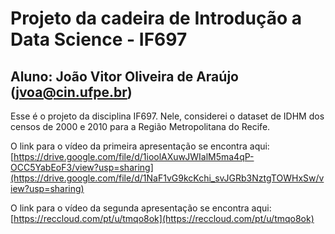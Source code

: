 # Projeto da cadeira de Introdução a Data Science - IF697
## Aluno: João Vitor Oliveira de Araújo (jvoa@cin.ufpe.br)

Esse é o projeto da disciplina IF697.
Nele, considerei o dataset de IDHM dos censos de 2000 e 2010 para a Região Metropolitana do Recife.

O link para o vídeo da primeira apresentação se encontra aqui: [https://drive.google.com/file/d/1ioolAXuwJWIalM5ma4qP-OCC5YabEoF3/view?usp=sharing](https://drive.google.com/file/d/1NaF1vG9kcKchi_svJGRb3NztgTOWHxSw/view?usp=sharing)

O link para o vídeo da segunda apresentação se encontra aqui: [https://reccloud.com/pt/u/tmqo8ok](https://reccloud.com/pt/u/tmqo8ok)
